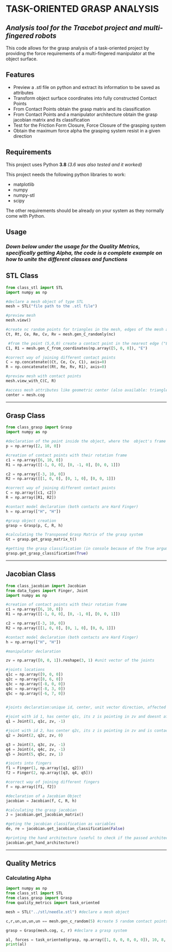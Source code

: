 # TASK-ORIENTED GRASP ANALYSIS

## _Analysis tool for the Tracebot project and multi-fingered robots_

This code allows for the grasp analysis of a task-oriented project by providing the force requirements of a multi-fingered manipulator at the object surface.

## Features

- Preview a .stl file on python and extract its information to be saved as attributes
- Transform object surface coordinates into fully constructed Contact Points
- From Contact Points obtain the grasp matrix and its classification
- From Contact Points and a manipulator architecture obtain the grasp jacobian matrix and its classification
- Test for the Friction Form Closure, Force Closure of the grasping system
- Obtain the maximum force alpha the grasping system resist in a given direction

## Requirements

This project uses Python **3.8** *(3.6 was also tested and it worked)*

This project needs the following python libraries to work:

- matplotlib
- numpy
- numpy-stl
- scipy

The other requirements should be already on your system as they normally come with Python.

## **Usage**

### _Down below under the usage for the Quality Metrics, specifically getting Alpha, the code is a complete example on how to unite the different classes and functions_

## STL Class

```python
from class_stl import STL
import numpy as np

#declare a mesh object of type STL
mesh = STL("file path to the .stl file") 

#preview mesh
mesh.view() 

#create nc random points for triangles in the mesh, edges of the mesh and points of the mesh (resp) for a total of 3 x nc
Ct, Rt, Ce, Re, Cv, Rv = mesh.gen_C_randomly(nc) 

 #from the point (5,0,0) create a contact point in the nearest edge ("E")
C1, R1 = mesh.gen_C_from_coordinates(np.array([5, 0, 0]), "E")

#correct way of joining different contact points
C = np.concatenate((Ct, Ce, Cv, C1), axis=0) 
R = np.concatenate((Rt, Re, Rv, R1), axis=0)

#preview mesh with contact points
mesh.view_with_C(C, R)

#access mesh attributes like geometric center (also available: triangles, edges and vertices)
center = mesh.cog 
```

---

## Grasp Class

```python
from class_grasp import Grasp
import numpy as np

#declaration of the point inside the object, where the  object's frame is located
p = np.array([2, 10, 0]) 

#creation of contact points with their rotation frame
c1 = np.array([6, 10, 0])
R1 = np.array([[-1, 0, 0], [0, -1, 0], [0, 0, 1]])

c2 = np.array([-3, 10, 0])
R2 = np.array([[1, 0, 0], [0, 1, 0], [0, 0, 1]])

#correct way of joining different contact points
C = np.array([c1, c2])
R = np.array([R1, R2])

#contact model declaration (both contacts are Hard Finger)
h = np.array(["H", "H"])

#grasp object creation
grasp = Grasp(p, C, R, h)

#calculating the Transposed Grasp Matrix of the grasp system
Gt = grasp.get_grasp_matrix_t()

#getting the grasp classification (in console because of the True argument passed)
grasp.get_grasp_classification(True)
```

---

## Jacobian Class

```python
from class_jacobian import Jacobian
from data_types import Finger, Joint
import numpy as np

#creation of contact points with their rotation frame
c1 = np.array([6, 10, 0])
R1 = np.array([[-1, 0, 0], [0, -1, 0], [0, 0, 1]])

c2 = np.array([-3, 10, 0])
R2 = np.array([[1, 0, 0], [0, 1, 0], [0, 0, 1]])

#contact model declaration (both contacts are Hard Finger)
h = np.array(["H", "H"])

#manipulator declaration

zv = np.array([0, 0, 1]).reshape(3, 1) #unit vector of the joints

#joints locations
q1c = np.array([9, 0, 0])
q2c = np.array([8, 6, 0])
q3c = np.array([-8, 0, 0])
q4c = np.array([-8, 3, 0])
q5c = np.array([-6, 7, 0])

 
#joints declaration:unique id, center, unit vector direction, affected contact index

#joint with id 1, has center q1c, its z is pointing in zv and doesnt affect any contact point.
q1 = Joint(1, q1c, zv, -1)

#joint with id 2, has center q2c, its z is pointing in zv and is contacting the object at the contact point with index 0.
q2 = Joint(2, q2c, zv, 0)

q3 = Joint(3, q3c, zv, -1)
q4 = Joint(4, q4c, zv, -1)
q5 = Joint(5, q5c, zv, 1)

#joints into fingers
f1 = Finger(1, np.array([q1, q2]))
f2 = Finger(2, np.array([q3, q4, q5]))

#correct way of joining different fingers
f = np.array([f1, f2])

#declaration of a Jacobian Object
jacobian = Jacobian(f, C, R, h)

#calculating the grasp jacobian
J = jacobian.get_jacobian_matrix()

#geting the jacobian classification as variables
de, re = jacobian.get_jacobian_classification(False)

#printing the hand architecture (useful to check if the passed architecture is the same as the one intended or for randomly generated manipulators)
jacobian.get_hand_architecture()
```

---

## Quality Metrics

### Calculating Alpha

```python
import numpy as np
from class_stl import STL
from class_grasp import Grasp
from quality_metrics import task_oriented

mesh = STL("../stl/needle.stl") #declare a mesh object

c,r,un,un,un,un == mesh.gen_c_random(5) #create 5 random contact points and save only the ones located at triangles of the mesh

grasp = Grasp(mesh.cog, c, r) #declare a grasp system

al, forces = task_oriented(grasp, np.array([1, 0, 0, 0, 0, 0]), 10, 8, 0.3) #test the grasp system in the positive X direction, with a manipulator maximum force of 10N, 8 faces for the friction cones and a coefficient of friction of 0.3
print(al)
```
